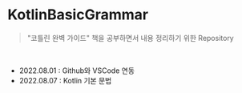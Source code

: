 # KotlinBasicGrammar
> "코틀린 완벽 가이드" 책을 공부하면서 내용 정리하기 위한 Repository

<br>

- 2022.08.01 : Github와 VSCode 연동
- 2022.08.07 : Kotlin 기본 문법